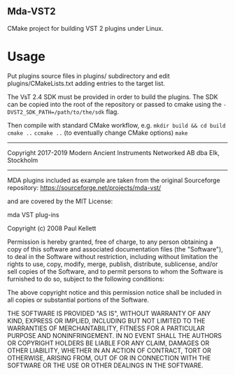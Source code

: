 ## Mda-VST2

CMake project for building VST 2 plugins under Linux.

# Usage

Put plugins source files in plugins/ subdirectory and edit plugins/CMakeLists.txt
adding entries to the target list.

The VsT 2.4 SDK must be provided in order to build the plugins. The SDK can be copied into the root of the repository or passed to cmake using the ``-DVST2_SDK_PATH=/path/to/the/sdk`` flag.

Then compile with standard CMake workflow, e.g.
``mkdir build && cd build``
``cmake ..``
``ccmake ..`` (to eventually change CMake options)
``make``

---
Copyright 2017-2019
Modern Ancient Instruments Networked AB dba Elk, Stockholm

---
MDA plugins included as example are taken from the original Sourceforge repository:
https://sourceforge.net/projects/mda-vst/

and are covered by the MIT License:

mda VST plug-ins

Copyright (c) 2008 Paul Kellett

Permission is hereby granted, free of charge, to any person obtaining a copy of this software and associated documentation files (the "Software"), to deal in the Software without restriction, including without limitation the rights to use, copy, modify, merge, publish, distribute, sublicense, and/or sell copies of the Software, and to permit persons to whom the Software is furnished to do so, subject to the following conditions:

The above copyright notice and this permission notice shall be included in all copies or substantial portions of the Software.

THE SOFTWARE IS PROVIDED "AS IS", WITHOUT WARRANTY OF ANY KIND, EXPRESS OR IMPLIED, INCLUDING BUT NOT LIMITED TO THE WARRANTIES OF MERCHANTABILITY, FITNESS FOR A PARTICULAR PURPOSE AND NONINFRINGEMENT. IN NO EVENT SHALL THE AUTHORS OR COPYRIGHT HOLDERS BE LIABLE FOR ANY CLAIM, DAMAGES OR OTHER LIABILITY, WHETHER IN AN ACTION OF CONTRACT, TORT OR OTHERWISE, ARISING FROM, OUT OF OR IN CONNECTION WITH THE SOFTWARE OR THE USE OR OTHER DEALINGS IN THE SOFTWARE.
